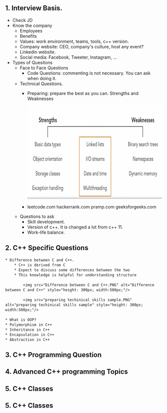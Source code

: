 ## 1. Interview Basis.
* Check JD
* Know the company
    * Employees
    * Benefits
    * Values: work environment, teams, tools, c++ version.
    * Company website: CEO, company's culture, host any event?
    * Linkedin website.
    * Social media: Facebook, Tweeter, Instagram, ...
* Types of Quesitons
    * Face to Face Questions
        * Code Questions: commenting is not necessary. You can ask when doing it.
    * Technical Questions.
        * Preparing: prepare the best as you can. Strengths and Weaknesses

            <img src="preparing techinical skills sample.PNG" alt="preparing techinical skills sample" style="height: 300px; width:500px;"/>
        * leetcode.com hackerrank.com pramp.com geeksforgeeks.com 
    * Questions to ask
        * Skill development.
        * Version of c++. It is changed a lot from c++ 11. 
        * Work-life balance.
## 2. C++ Specific Questions
    * Difference between C and C++.
        * C++ is derived from C
        * Expect to discuss some differences between the two
        * This knowledge is helpful for understanding structure
        
            <img src="Difference between C and C++.PNG" alt="Difference between C and C++" style="height: 300px; width:500px;"/>  

            <img src="preparing techinical skills sample.PNG" alt="preparing techinical skills sample" style="height: 300px; width:500px;"/>

    * What is OOP?
    * Polymorphism in C++
    * Inheritance in C++
    * Encapsulation in C++
    * Abstraction in C++
## 3. C++ Programming Question
## 4. Advanced C++ programming Topics
## 5. C++ Classes
## 5. C++ Classes